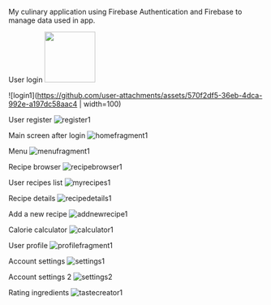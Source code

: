 My culinary application using Firebase Authentication and Firebase to manage data used in app.

User login
<img src="https://github.com/user-attachments/assets/570f2df5-36eb-4dca-992e-a197dc58aac4" width="100">

![login1](https://github.com/user-attachments/assets/570f2df5-36eb-4dca-992e-a197dc58aac4 | width=100)

User register
![register1](https://github.com/user-attachments/assets/755dbce4-cf10-44f0-abdf-74774fa1bc5e)

Main screen after login
![homefragment1](https://github.com/user-attachments/assets/476f69de-32d7-46ab-beb8-cbac5cad37c4)

Menu
![menufragment1](https://github.com/user-attachments/assets/00ea90d2-aed2-4383-a1d8-fac7edf1e7df)

Recipe browser
![recipebrowser1](https://github.com/user-attachments/assets/63d69c5f-89db-4181-ae75-21aa5258dfb0)

User recipes list
![myrecipes1](https://github.com/user-attachments/assets/e11d830f-668a-4139-a4bc-1bd3cc6f6518)

Recipe details
![recipedetails1](https://github.com/user-attachments/assets/b6fd796d-c638-458a-920d-b83b6e551bc6)

Add a new recipe
![addnewrecipe1](https://github.com/user-attachments/assets/608ec878-f3e2-4ae0-afba-23698b2488e6)

Calorie calculator
![calculator1](https://github.com/user-attachments/assets/8f9d54cc-eb52-4bc2-8b72-6c5461fdb868)

User profile
![profilefragment1](https://github.com/user-attachments/assets/2833a4a8-38d7-4dfa-b6dc-bc4485974c1e)

Account settings
![settings1](https://github.com/user-attachments/assets/01b0f553-622c-4f0b-994d-001e5e3cfa22)

Account settings 2
![settings2](https://github.com/user-attachments/assets/3a013e6f-03aa-462b-b2cd-62712da1ff6a)

Rating ingredients
![tastecreator1](https://github.com/user-attachments/assets/aaf62d19-ad5f-4ab2-ae99-9e9ec436b426)
